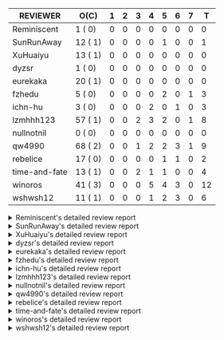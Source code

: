 |   REVIEWER    |  O(C)   | 1 | 2 | 3 | 4 | 5 | 6 | 7 | T  |
|---------------|---------|---|---|---|---|---|---|---|----|
| Reminiscent   |  1 ( 0) | 0 | 0 | 0 | 0 | 0 | 0 | 0 |  0 |
| SunRunAway    | 12 ( 1) | 0 | 0 | 0 | 0 | 1 | 0 | 0 |  1 |
| XuHuaiyu      | 13 ( 1) | 0 | 0 | 0 | 0 | 0 | 0 | 0 |  0 |
| dyzsr         |  1 ( 0) | 0 | 0 | 0 | 0 | 0 | 0 | 0 |  0 |
| eurekaka      | 20 ( 1) | 0 | 0 | 0 | 0 | 0 | 0 | 0 |  0 |
| fzhedu        |  5 ( 0) | 0 | 0 | 0 | 0 | 2 | 0 | 1 |  3 |
| ichn-hu       |  3 ( 0) | 0 | 0 | 0 | 2 | 0 | 1 | 0 |  3 |
| lzmhhh123     | 57 ( 1) | 0 | 0 | 2 | 3 | 2 | 0 | 1 |  8 |
| nullnotnil    |  0 ( 0) | 0 | 0 | 0 | 0 | 0 | 0 | 0 |  0 |
| qw4990        | 68 ( 2) | 0 | 0 | 1 | 2 | 2 | 3 | 1 |  9 |
| rebelice      | 17 ( 0) | 0 | 0 | 0 | 0 | 1 | 1 | 0 |  2 |
| time-and-fate | 13 ( 1) | 0 | 0 | 2 | 1 | 1 | 0 | 0 |  4 |
| winoros       | 41 ( 3) | 0 | 0 | 0 | 5 | 4 | 3 | 0 | 12 |
| wshwsh12      | 11 ( 1) | 0 | 0 | 0 | 1 | 2 | 3 | 0 |  6 |


<details> 
  <summary>Reminiscent's detailed review report</summary> 

## To Be Reviewed

|    REPO    |                                                              PR                                                               | C | LASTED |
|------------|-------------------------------------------------------------------------------------------------------------------------------|---|--------|
| tidb/24016 | [planner: fix index-out-of-range error when checking only_full_group_by (#23844)](https://github.com/pingcap/tidb/pull/24016) |   | 60d19h |


## Reviewed in Last 7 Days

| REPO | PR | C | D | R |
|------|----|---|---|---|


</details> 


<details> 
  <summary>SunRunAway's detailed review report</summary> 

## To Be Reviewed

|    REPO    |                                                                  PR                                                                   | C | LASTED  |
|------------|---------------------------------------------------------------------------------------------------------------------------------------|---|---------|
| tidb/19178 | [executor: Refactor probe channel](https://github.com/pingcap/tidb/pull/19178)                                                        |   | 304d17h |
| docs/5771  | [update permissions required for BACKUP and RESTORE](https://github.com/pingcap/docs/pull/5771)                                       |   | 3d8h    |
| tidb/19807 | [executor: parallel evaluation for hash aggregate distinct](https://github.com/pingcap/tidb/pull/19807)                               |   | 282d11h |
| tidb/19900 | [executor: enable inline projection for sort&topN](https://github.com/pingcap/tidb/pull/19900)                                        | Y | 277d18h |
| tidb/20140 | [expressions: Support `bin-to-uuid` and `uuid-to-bin`](https://github.com/pingcap/tidb/pull/20140)                                    |   | 264d22h |
| tidb/21207 | [planner: fix the inappropriate out-of-range range estimation rule](https://github.com/pingcap/tidb/pull/21207)                       |   | 202d19h |
| tidb/21834 | [planner: enhanced index range calculation plan](https://github.com/pingcap/tidb/pull/21834)                                          |   | 179d19h |
| tidb/21878 | [planner: do not push down lock to pointGet/bacthPointGet when selection exists](https://github.com/pingcap/tidb/pull/21878)          |   | 177d18h |
| tidb/21956 | [planner/preprocessor: disallow into-outfile clause in some place](https://github.com/pingcap/tidb/pull/21956)                        |   | 172d23h |
| tidb/22217 | [*: rewrite origin SQL with default DB for SQL bindings (#21275)](https://github.com/pingcap/tidb/pull/22217)                         |   | 158d18h |
| tidb/22379 | [[experiment] executor: allow aggregation to spill disk when running out of memory quota](https://github.com/pingcap/tidb/pull/22379) |   | 151d19h |
| tidb/25385 | [executor: global kill 32bits (local connID part)](https://github.com/pingcap/tidb/pull/25385)                                        |   | 10h     |


## Reviewed in Last 7 Days

|    REPO    |                                          PR                                           | C | D |  R  |
|------------|---------------------------------------------------------------------------------------|---|---|-----|
| tidb/25315 | [config: add example config line for sem](https://github.com/pingcap/tidb/pull/25315) |   | 5 | 10h |


</details> 


<details> 
  <summary>XuHuaiyu's detailed review report</summary> 

## To Be Reviewed

|     REPO     |                                                               PR                                                                | C | LASTED  |
|--------------|---------------------------------------------------------------------------------------------------------------------------------|---|---------|
| docs-cn/5561 | [Add sql optimization-related docs to toc](https://github.com/pingcap/docs-cn/pull/5561)                                        |   | 111d15h |
| tidb/19957   | [executor: add builtin aggregate function `json_arrayagg`](https://github.com/pingcap/tidb/pull/19957)                          | Y | 275d14h |
| docs-cn/6409 | [Change tidb_memory_usage_alarm_ratio scope to instance ](https://github.com/pingcap/docs-cn/pull/6409)                         |   | 9d16h   |
| tidb/20140   | [expressions: Support `bin-to-uuid` and `uuid-to-bin`](https://github.com/pingcap/tidb/pull/20140)                              |   | 264d22h |
| tidb/21064   | [planner, executor: fix cast not check error](https://github.com/pingcap/tidb/pull/21064)                                       |   | 210d9h  |
| tidb/21334   | [*: make rollback work on user-defined variables](https://github.com/pingcap/tidb/pull/21334)                                   |   | 199d14h |
| tidb/21401   | [expression: incompatibility with MySQL for ADDTIME()](https://github.com/pingcap/tidb/pull/21401)                              |   | 195d11h |
| tidb/21536   | [executor: add slow-log file meta cache to avoid repeat read file meta information](https://github.com/pingcap/tidb/pull/21536) |   | 188d15h |
| tidb/22696   | [expression: enable arithmetic Mod push down](https://github.com/pingcap/tidb/pull/22696)                                       |   | 130d17h |
| tidb/23497   | [expression: Let TiDB use Hyperscan to support multi-pattern-match](https://github.com/pingcap/tidb/pull/23497)                 |   | 81d22h  |
| tidb/25292   | [executor: fix panic for point get executor during stale read](https://github.com/pingcap/tidb/pull/25292)                      |   | 4d19h   |
| tidb/25360   | [planner/core: fix bug that injected proj get wrong index. (#25336)](https://github.com/pingcap/tidb/pull/25360)                |   | 2d22h   |
| tidb/25385   | [executor: global kill 32bits (local connID part)](https://github.com/pingcap/tidb/pull/25385)                                  |   | 10h     |


## Reviewed in Last 7 Days

| REPO | PR | C | D | R |
|------|----|---|---|---|


</details> 


<details> 
  <summary>dyzsr's detailed review report</summary> 

## To Be Reviewed

|    REPO    |                                                                 PR                                                                  | C | LASTED |
|------------|-------------------------------------------------------------------------------------------------------------------------------------|---|--------|
| tidb/24018 | [ranger: fix the range construction behavior when the column's type is `YEAR` (#23559)](https://github.com/pingcap/tidb/pull/24018) |   | 60d18h |


## Reviewed in Last 7 Days

| REPO | PR | C | D | R |
|------|----|---|---|---|


</details> 


<details> 
  <summary>eurekaka's detailed review report</summary> 

## To Be Reviewed

|    REPO    |                                                                PR                                                                | C | LASTED  |
|------------|----------------------------------------------------------------------------------------------------------------------------------|---|---------|
| tidb/20877 | [statistics: collect index usage information](https://github.com/pingcap/tidb/pull/20877)                                        |   | 220d17h |
| tidb/23316 | [planner: Fix rebuild range for prepared plan](https://github.com/pingcap/tidb/pull/23316)                                       |   | 90d17h  |
| tidb/23373 | [executor: fix get var expr when session var is hex literal (#23241)](https://github.com/pingcap/tidb/pull/23373)                |   | 88d19h  |
| tidb/23760 | [collation: fix tidb panic when compare string with collation](https://github.com/pingcap/tidb/pull/23760)                       |   | 74d13h  |
| tidb/24033 | [statistics: fix some unstable tests in global stats (#23502)](https://github.com/pingcap/tidb/pull/24033)                       |   | 60d9h   |
| tidb/24061 | [statistics: fix some potential panic in statistics (#23988)](https://github.com/pingcap/tidb/pull/24061)                        |   | 59d13h  |
| tidb/24079 | [planner: change descScanFactor to scanFactor when ExpectedCount is small. (#23972)](https://github.com/pingcap/tidb/pull/24079) |   | 58d19h  |
| tidb/24147 | [docs/design: add proposal for common table expression](https://github.com/pingcap/tidb/pull/24147)                              |   | 54d23h  |
| tidb/24155 | [planner, executor: fix index merge partial table scan schema (#23936)](https://github.com/pingcap/tidb/pull/24155)              |   | 54d20h  |
| tidb/24633 | [planner: fix incorrect TableDual plan built from nulleq (#24596)](https://github.com/pingcap/tidb/pull/24633)                   | Y | 31d14h  |
| tidb/24635 | [ranger: fix the case which could have duplicate ranges (#24590)](https://github.com/pingcap/tidb/pull/24635)                    |   | 31d14h  |
| tidb/24649 | [server: close the temporary session in HTTP API to avoid memory leak (#24339)](https://github.com/pingcap/tidb/pull/24649)      |   | 31d0h   |
| tidb/24650 | [server: close the temporary session in HTTP API to avoid memory leak (#24339)](https://github.com/pingcap/tidb/pull/24650)      |   | 31d0h   |
| tidb/25051 | [planner/core: support union all for mpp. (#24287)](https://github.com/pingcap/tidb/pull/25051)                                  |   | 11d20h  |
| tidb/25058 | [bindinfo,planner: report error when creating sql binding on temporary table](https://github.com/pingcap/tidb/pull/25058)        |   | 11d16h  |
| tidb/25062 | [planner: generate correct number of rows when all agg funcs are pruned (#24937)](https://github.com/pingcap/tidb/pull/25062)    |   | 11d16h  |
| tidb/25162 | [planner/core: push down topn to mpp (#24081)](https://github.com/pingcap/tidb/pull/25162)                                       |   | 9d17h   |
| tidb/25227 | [*: fix permissions of brie RESTORE to be RESTORE_ADMIN (#25039)](https://github.com/pingcap/tidb/pull/25227)                    |   | 5d23h   |
| tidb/25289 | [planner: fix wrong aggregate pruning for some cases](https://github.com/pingcap/tidb/pull/25289)                                |   | 4d20h   |
| tidb/25340 | [privilege: add restricted read only [WIP]](https://github.com/pingcap/tidb/pull/25340)                                          |   | 3d15h   |


## Reviewed in Last 7 Days

| REPO | PR | C | D | R |
|------|----|---|---|---|


</details> 


<details> 
  <summary>fzhedu's detailed review report</summary> 

## To Be Reviewed

|    REPO    |                                                          PR                                                           | C | LASTED |
|------------|-----------------------------------------------------------------------------------------------------------------------|---|--------|
| tidb/24724 | [store/copr: balance region for batch cop task (#24521)](https://github.com/pingcap/tidb/pull/24724)                  |   | 26d16h |
| tidb/25051 | [planner/core: support union all for mpp. (#24287)](https://github.com/pingcap/tidb/pull/25051)                       |   | 11d20h |
| tidb/25106 | [planner: support push down broadcast cartesian join to TiFlash (#25049)](https://github.com/pingcap/tidb/pull/25106) |   | 10d15h |
| tidb/25142 | [planner: Mpp outer join build side (#25130)](https://github.com/pingcap/tidb/pull/25142)                             |   | 9d20h  |
| tidb/25159 | [planner/core: support limit push down (#24757)](https://github.com/pingcap/tidb/pull/25159)                          |   | 9d17h  |


## Reviewed in Last 7 Days

|    REPO    |                                                         PR                                                         | C | D |  R  |
|------------|--------------------------------------------------------------------------------------------------------------------|---|---|-----|
| tidb/25286 | [planner: disable mpp_outer_join_fixed_build_side by default (#25240)](https://github.com/pingcap/tidb/pull/25286) |   | 5 | 8h  |
| tidb/25240 | [planner: disable mpp_outer_join_fixed_build_side by default](https://github.com/pingcap/tidb/pull/25240)          |   | 5 | 19h |
| tics/2109  | [Cartesian join may poc](https://github.com/pingcap/tics/pull/2109)                                                |   | 7 | 2h  |


</details> 


<details> 
  <summary>ichn-hu's detailed review report</summary> 

## To Be Reviewed

|    REPO    |                                                       PR                                                        | C | LASTED  |
|------------|-----------------------------------------------------------------------------------------------------------------|---|---------|
| tidb/20903 | [planner: fix confused and unnecessary double-projection in plans.](https://github.com/pingcap/tidb/pull/20903) |   | 219d17h |
| tidb/22631 | [executor: refine window processor](https://github.com/pingcap/tidb/pull/22631)                                 |   | 133d23h |
| tidb/25133 | [expression: push down left/right/abs to tiflash (#25018)](https://github.com/pingcap/tidb/pull/25133)          |   | 9d22h   |


## Reviewed in Last 7 Days

|    REPO    |                                                       PR                                                       | C | D |   R   |
|------------|----------------------------------------------------------------------------------------------------------------|---|---|-------|
| tidb/25334 | [executor: open childExec during execution for UnionExec (#24899)](https://github.com/pingcap/tidb/pull/25334) |   | 4 | 0h    |
| tidb/24899 | [executor: open childExec during execution for UnionExec](https://github.com/pingcap/tidb/pull/24899)          |   | 4 | 15d4h |
| tidb/25078 | [.github: update codeowners](https://github.com/pingcap/tidb/pull/25078)                                       |   | 6 | 5d2h  |


</details> 


<details> 
  <summary>lzmhhh123's detailed review report</summary> 

## To Be Reviewed

|    REPO    |                                                                                    PR                                                                                     | C | LASTED  |
|------------|---------------------------------------------------------------------------------------------------------------------------------------------------------------------------|---|---------|
| tidb/20444 | [expression: add json_merge_patch](https://github.com/pingcap/tidb/pull/20444)                                                                                            |   | 242d21h |
| tidb/20465 | [expression: add uuidShortFunction](https://github.com/pingcap/tidb/pull/20465)                                                                                           |   | 241d19h |
| tidb/20642 | [executor: modify admin executors to support partitioned table with global index](https://github.com/pingcap/tidb/pull/20642)                                             |   | 230d15h |
| tidb/20903 | [planner: fix confused and unnecessary double-projection in plans.](https://github.com/pingcap/tidb/pull/20903)                                                           |   | 219d17h |
| tidb/21018 | [planner: don't push down null sensitive join conditions (#19620)](https://github.com/pingcap/tidb/pull/21018)                                                            |   | 213d17h |
| tidb/21195 | [brie: integrate lightning to suport IMPORT statement](https://github.com/pingcap/tidb/pull/21195)                                                                        |   | 202d23h |
| tidb/21334 | [*: make rollback work on user-defined variables](https://github.com/pingcap/tidb/pull/21334)                                                                             |   | 199d14h |
| tidb/21347 | [session: make rollback work on global variables](https://github.com/pingcap/tidb/pull/21347)                                                                             |   | 198d20h |
| tidb/21487 | [*: ensure TABLE statement works](https://github.com/pingcap/tidb/pull/21487)                                                                                             |   | 192d4h  |
| tidb/21651 | [planner: allow filter condition pushing down to IndexScan for prefix index](https://github.com/pingcap/tidb/pull/21651)                                                  |   | 185d14h |
| tidb/22126 | [*: add `sys` schema, `sys.SCHEMA_UNUSED_INDEXES` view and `sys.SCHEMA_INDEX_USAGE` view](https://github.com/pingcap/tidb/pull/22126)                                     |   | 164d20h |
| tidb/22372 | [executor: fix SelectForUpdate in decorrelated subquery under pessimistic mode](https://github.com/pingcap/tidb/pull/22372)                                               |   | 152d9h  |
| tidb/22478 | [planner, executor: fix query partition table with global unique index get wrong result](https://github.com/pingcap/tidb/pull/22478)                                      |   | 143d13h |
| tidb/22631 | [executor: refine window processor](https://github.com/pingcap/tidb/pull/22631)                                                                                           |   | 133d23h |
| tidb/22699 | [brie: add error info column and history backup/restore info in sql](https://github.com/pingcap/tidb/pull/22699)                                                          |   | 130d16h |
| tidb/23149 | [core: support left join and right join for join reorder](https://github.com/pingcap/tidb/pull/23149)                                                                     |   | 99d12h  |
| tidb/23348 | [planner: show cast type in EXPLAIN in coptask (#23123)](https://github.com/pingcap/tidb/pull/23348)                                                                      |   | 89d18h  |
| tidb/23373 | [executor: fix get var expr when session var is hex literal (#23241)](https://github.com/pingcap/tidb/pull/23373)                                                         |   | 88d19h  |
| tidb/23661 | [expression: Maintain separate scalar function pushdown lists for each engine instead of unified. (#23284)](https://github.com/pingcap/tidb/pull/23661)                   |   | 75d20h  |
| tidb/23703 | [expression: fix approx_percent panic on bit column (#23687)](https://github.com/pingcap/tidb/pull/23703)                                                                 |   | 75d14h  |
| tidb/23760 | [collation: fix tidb panic when compare string with collation](https://github.com/pingcap/tidb/pull/23760)                                                                |   | 74d13h  |
| tidb/23940 | [config, ddl: allow auto inc columns in generated columns and expression indexes](https://github.com/pingcap/tidb/pull/23940)                                             |   | 64d18h  |
| tidb/23968 | [statistics: fix unstable TestDropPartitionStats test](https://github.com/pingcap/tidb/pull/23968)                                                                        |   | 62d15h  |
| tidb/23987 | [executor: Implements json_arrayagg function](https://github.com/pingcap/tidb/pull/23987)                                                                                 |   | 61d18h  |
| tidb/24016 | [planner: fix index-out-of-range error when checking only_full_group_by (#23844)](https://github.com/pingcap/tidb/pull/24016)                                             |   | 60d19h  |
| tidb/24018 | [ranger: fix the range construction behavior when the column's type is `YEAR` (#23559)](https://github.com/pingcap/tidb/pull/24018)                                       |   | 60d18h  |
| tidb/24151 | [ddl: admin show ddl jobs output confusing with multiple jobs](https://github.com/pingcap/tidb/pull/24151)                                                                |   | 54d21h  |
| tidb/24155 | [planner, executor: fix index merge partial table scan schema (#23936)](https://github.com/pingcap/tidb/pull/24155)                                                       |   | 54d20h  |
| tidb/24186 | [executor: make column default value being aware of NO_ZERO_IN_DATE (#24174)](https://github.com/pingcap/tidb/pull/24186)                                                 |   | 53d19h  |
| tidb/24211 | [*: support txn retry when auto id meets duplicate entry](https://github.com/pingcap/tidb/pull/24211)                                                                     |   | 52d13h  |
| tidb/24268 | [expression: fix cast real, decimal to time (#24120)](https://github.com/pingcap/tidb/pull/24268)                                                                         |   | 49d17h  |
| tidb/24539 | [statistics: dump FMSketch to KV only for partition table with dynamic prune mode (#24453)](https://github.com/pingcap/tidb/pull/24539)                                   |   | 33d21h  |
| tidb/24600 | [store/tikv: change backoff type for missed tiflash peer. (#24577)](https://github.com/pingcap/tidb/pull/24600)                                                           |   | 32d11h  |
| tidb/24633 | [planner: fix incorrect TableDual plan built from nulleq (#24596)](https://github.com/pingcap/tidb/pull/24633)                                                            | Y | 31d14h  |
| tidb/24641 | [ddl: converts NULL to NOT NULL for column types with NULL data reports err](https://github.com/pingcap/tidb/pull/24641)                                                  |   | 31d10h  |
| tidb/24778 | [expression: Push down group concat to TiFlash](https://github.com/pingcap/tidb/pull/24778)                                                                               |   | 24d22h  |
| tidb/24801 | [expression: support cast real/int as real (#24670)](https://github.com/pingcap/tidb/pull/24801)                                                                          |   | 24d16h  |
| tidb/24806 | [config: ignore tiflash when show config (#24770)](https://github.com/pingcap/tidb/pull/24806)                                                                            |   | 24d11h  |
| tidb/24919 | [store/helper, infoschema: fix the bug that cannot find down-peer (#24881)](https://github.com/pingcap/tidb/pull/24919)                                                   |   | 17d21h  |
| tidb/24921 | [planner: update IsCompleteModeAgg and transform function of RuleInjectProjectionBelowAgg to fix distinct agg bug](https://github.com/pingcap/tidb/pull/24921)            |   | 17d19h  |
| tidb/24938 | [executor: Error message is inconsistent with MySQL when execute insert into operationn](https://github.com/pingcap/tidb/pull/24938)                                      |   | 17d14h  |
| tidb/25011 | [executor: make the ParallelApply be safe to be called again after returning empty results (#24935)](https://github.com/pingcap/tidb/pull/25011)                          |   | 12d23h  |
| tidb/25042 | [*: remove session.GetDomain](https://github.com/pingcap/tidb/pull/25042)                                                                                                 |   | 12d0h   |
| tidb/25051 | [planner/core: support union all for mpp. (#24287)](https://github.com/pingcap/tidb/pull/25051)                                                                           |   | 11d20h  |
| tidb/25106 | [planner: support push down broadcast cartesian join to TiFlash (#25049)](https://github.com/pingcap/tidb/pull/25106)                                                     |   | 10d15h  |
| tidb/25109 | [expression: Support cast string as real push down (#25096)](https://github.com/pingcap/tidb/pull/25109)                                                                  |   | 10d14h  |
| tidb/25116 | [executor: fix ifnull bug when arg is enum/set (#25110)](https://github.com/pingcap/tidb/pull/25116)                                                                      |   | 10d11h  |
| tidb/25139 | [planner: fix a panic caused by sinking a Limit with inlined Proj into IndexLookUp when accessing a partition table (#25063)](https://github.com/pingcap/tidb/pull/25139) |   | 9d20h   |
| tidb/25141 | [expression: make escape character can be handled in like function](https://github.com/pingcap/tidb/pull/25141)                                                           |   | 9d20h   |
| tidb/25145 | [expression: Support push function year,day,datediff,datesub,castTimeAsString,concat_ws down to TiFlash. (#25097)](https://github.com/pingcap/tidb/pull/25145)            |   | 9d19h   |
| tidb/25146 | [expression: Support push function unix_timestamp, concat down to TiFlash. (#25083)](https://github.com/pingcap/tidb/pull/25146)                                          |   | 9d19h   |
| tidb/25159 | [planner/core: support limit push down (#24757)](https://github.com/pingcap/tidb/pull/25159)                                                                              |   | 9d17h   |
| tidb/25241 | [planner/core: change agg cost factor (#25210)](https://github.com/pingcap/tidb/pull/25241)                                                                               |   | 5d18h   |
| tidb/25311 | [statistics, executor: fix new collation for analyze version 2](https://github.com/pingcap/tidb/pull/25311)                                                               |   | 4d13h   |
| tidb/25345 | [planner: make sure limit outputs no more columns than its child](https://github.com/pingcap/tidb/pull/25345)                                                             |   | 3d14h   |
| tidb/25358 | [planner: Revert `tidb_allow_mpp` modification for downgrade compatibility and add warnings for enforce mpp. (#25302)](https://github.com/pingcap/tidb/pull/25358)        |   | 2d22h   |
| tidb/25379 | [*: change SHOW CONFIG to require CONFIG privilege](https://github.com/pingcap/tidb/pull/25379)                                                                           |   | 2d6h    |


## Reviewed in Last 7 Days

|    REPO    |                                                                                 PR                                                                                 | C | D |   R    |
|------------|--------------------------------------------------------------------------------------------------------------------------------------------------------------------|---|---|--------|
| tidb/25369 | [config: add config for `tidb_enforce_mpp` and remove the global scope of it.](https://github.com/pingcap/tidb/pull/25369)                                         |   | 3 | 1h     |
| tidb/25353 | [planner: Revert `tidb_allow_mpp` modification for downgrade compatibility and add warnings for enforce mpp. (#25302)](https://github.com/pingcap/tidb/pull/25353) |   | 3 | 4h     |
| tidb/25302 | [planner: Revert `tidb_allow_mpp` modification for downgrade compatibility and add warnings for enforce mpp.](https://github.com/pingcap/tidb/pull/25302)          |   | 4 | 1d16h  |
| tidb/23963 | [executor: checking chunk is full precedes filtering](https://github.com/pingcap/tidb/pull/23963)                                                                  |   | 4 | 58d19h |
| tidb/25229 | [types: optimize MyDecimal.ToFloat64](https://github.com/pingcap/tidb/pull/25229)                                                                                  |   | 4 | 2d1h   |
| tidb/25242 | [planner/core: change agg cost factor (#25210)](https://github.com/pingcap/tidb/pull/25242)                                                                        |   | 5 | 1d1h   |
| tidb/25238 | [expresssion: fix unstable time_vec_test](https://github.com/pingcap/tidb/pull/25238)                                                                              |   | 5 | 1d1h   |
| tidb/25198 | [types: fix wrong truncated val for bit type](https://github.com/pingcap/tidb/pull/25198)                                                                          |   | 7 | 2h     |


</details> 


<details> 
  <summary>nullnotnil's detailed review report</summary> 

## To Be Reviewed

| REPO | PR | C | LASTED |
|------|----|---|--------|


## Reviewed in Last 7 Days

| REPO | PR | C | D | R |
|------|----|---|---|---|


</details> 


<details> 
  <summary>qw4990's detailed review report</summary> 

## To Be Reviewed

|     REPO     |                                                                                 PR                                                                                 | C | LASTED  |
|--------------|--------------------------------------------------------------------------------------------------------------------------------------------------------------------|---|---------|
| tidb/20708   | [*: separate auto_increment ID allocator from _tidb_rowid allocator](https://github.com/pingcap/tidb/pull/20708)                                                   |   | 227d20h |
| docs-cn/5561 | [Add sql optimization-related docs to toc](https://github.com/pingcap/docs-cn/pull/5561)                                                                           |   | 111d15h |
| docs/5498    | [partitioning: Corrected partition management](https://github.com/pingcap/docs/pull/5498)                                                                          |   | 48d19h  |
| tidb/21018   | [planner: don't push down null sensitive join conditions (#19620)](https://github.com/pingcap/tidb/pull/21018)                                                     |   | 213d17h |
| tidb/21318   | [planner, expression: use the range of column types to simplify expressions](https://github.com/pingcap/tidb/pull/21318)                                           |   | 199d19h |
| tidb/21401   | [expression: incompatibility with MySQL for ADDTIME()](https://github.com/pingcap/tidb/pull/21401)                                                                 |   | 195d11h |
| tidb/21508   | [execution: fix dayofweek('0000-00-00') behavior](https://github.com/pingcap/tidb/pull/21508)                                                                      |   | 191d10h |
| tidb/21887   | [types: support %X %V %W formats for STR_TO_DATE()](https://github.com/pingcap/tidb/pull/21887)                                                                    |   | 176d11h |
| tidb/22146   | [executor: forbid SFU on view](https://github.com/pingcap/tidb/pull/22146)                                                                                         |   | 160d21h |
| tidb/22217   | [*: rewrite origin SQL with default DB for SQL bindings (#21275)](https://github.com/pingcap/tidb/pull/22217)                                                      |   | 158d18h |
| tidb/22234   | [executor, planner: ON DUPLICATE UPDATE can refer to un-project col (#14412)](https://github.com/pingcap/tidb/pull/22234)                                          |   | 158d15h |
| tidb/22261   | [time: fix parse datetime won't truncate the reluctant string (#22232)](https://github.com/pingcap/tidb/pull/22261)                                                |   | 157d19h |
| tidb/22374   | [expression: separated arithmeticIntDivideSig](https://github.com/pingcap/tidb/pull/22374)                                                                         |   | 152d0h  |
| tidb/22415   | [ddl: refactor bundle[2/2] [6/6]](https://github.com/pingcap/tidb/pull/22415)                                                                                      |   | 148d17h |
| tidb/22416   | [core: fix subQuery at projection in only_full_group](https://github.com/pingcap/tidb/pull/22416)                                                                  | Y | 148d12h |
| tidb/22541   | [expression: Support builtin function SOUNDEX](https://github.com/pingcap/tidb/pull/22541)                                                                         |   | 138d9h  |
| tidb/22862   | [brie: fix the problem that ddl restored by BR via SQL is not replicated to downstream](https://github.com/pingcap/tidb/pull/22862)                                |   | 111d23h |
| tidb/23295   | [util, types: don't let SPM be affected by charset (#23161)](https://github.com/pingcap/tidb/pull/23295)                                                           |   | 93d11h  |
| tidb/23316   | [planner: Fix rebuild range for prepared plan](https://github.com/pingcap/tidb/pull/23316)                                                                         |   | 90d17h  |
| tidb/23373   | [executor: fix get var expr when session var is hex literal (#23241)](https://github.com/pingcap/tidb/pull/23373)                                                  |   | 88d19h  |
| tidb/23398   | [expression: fix refine compare constant (#23339)](https://github.com/pingcap/tidb/pull/23398)                                                                     |   | 87d17h  |
| tidb/23590   | [planner, table: optimize the list partition pruner for range query](https://github.com/pingcap/tidb/pull/23590)                                                   |   | 79d16h  |
| tidb/23661   | [expression: Maintain separate scalar function pushdown lists for each engine instead of unified. (#23284)](https://github.com/pingcap/tidb/pull/23661)            |   | 75d20h  |
| tidb/23730   | [distsql/*: typo fix for `dispatches`](https://github.com/pingcap/tidb/pull/23730)                                                                                 |   | 74d18h  |
| tidb/23796   | [tests: make TestIndexLookupMergeJoinHang and TestIssue18068 stable (#23741)](https://github.com/pingcap/tidb/pull/23796)                                          |   | 73d20h  |
| tidb/23963   | [executor: checking chunk is full precedes filtering](https://github.com/pingcap/tidb/pull/23963)                                                                  |   | 62d17h  |
| tidb/23987   | [executor: Implements json_arrayagg function](https://github.com/pingcap/tidb/pull/23987)                                                                          |   | 61d18h  |
| tidb/24018   | [ranger: fix the range construction behavior when the column's type is `YEAR` (#23559)](https://github.com/pingcap/tidb/pull/24018)                                |   | 60d18h  |
| tidb/24241   | [planner/core: remove random test to reduce CI time (#24207)](https://github.com/pingcap/tidb/pull/24241)                                                          |   | 51d15h  |
| tidb/24267   | [expression: fix wrong flen infer for bit constant (#23867)](https://github.com/pingcap/tidb/pull/24267)                                                           |   | 49d18h  |
| tidb/24354   | [expression: fix wrong type infer for agg function when type is null (#24290)](https://github.com/pingcap/tidb/pull/24354)                                         |   | 46d16h  |
| tidb/24374   | [planner: filter conflict read_from_storage hints (#24313)](https://github.com/pingcap/tidb/pull/24374)                                                            |   | 45d19h  |
| tidb/24382   | [statistics: trigger auto-analyze based on histogram row count](https://github.com/pingcap/tidb/pull/24382)                                                        |   | 45d16h  |
| tidb/24432   | [store/copr: invalidate stale regions for Mpp query. (#24410)](https://github.com/pingcap/tidb/pull/24432)                                                         |   | 38d16h  |
| tidb/24539   | [statistics: dump FMSketch to KV only for partition table with dynamic prune mode (#24453)](https://github.com/pingcap/tidb/pull/24539)                            |   | 33d21h  |
| tidb/24575   | [*: introduce snapshot into analyze](https://github.com/pingcap/tidb/pull/24575)                                                                                   |   | 32d18h  |
| tidb/24633   | [planner: fix incorrect TableDual plan built from nulleq (#24596)](https://github.com/pingcap/tidb/pull/24633)                                                     | Y | 31d14h  |
| tidb/24635   | [ranger: fix the case which could have duplicate ranges (#24590)](https://github.com/pingcap/tidb/pull/24635)                                                      |   | 31d14h  |
| tidb/24663   | [planner: include schema name when checking duplicate table aliases](https://github.com/pingcap/tidb/pull/24663)                                                   |   | 30d17h  |
| tidb/24691   | [executor: optimize warning information when query table information_schema.cluster_config](https://github.com/pingcap/tidb/pull/24691)                            |   | 27d15h  |
| tidb/24711   | [expression: add builtin function ``json_merge_patch``](https://github.com/pingcap/tidb/pull/24711)                                                                |   | 26d20h  |
| tidb/24772   | [executor: fix wrong enum key in point get (#24618)](https://github.com/pingcap/tidb/pull/24772)                                                                   |   | 25d7h   |
| tidb/24793   | [planner: avoid unnecessary cartesian product for IN expressions on multi-columns](https://github.com/pingcap/tidb/pull/24793)                                     |   | 24d18h  |
| tidb/24802   | [executor: add table name in log (#24666)](https://github.com/pingcap/tidb/pull/24802)                                                                             |   | 24d15h  |
| tidb/24848   | [expression: Support cast decimal as real push down to TiFlash](https://github.com/pingcap/tidb/pull/24848)                                                        |   | 21d11h  |
| tidb/24915   | [expresssion: determine the field type of control function with enum type (#24830)](https://github.com/pingcap/tidb/pull/24915)                                    |   | 17d22h  |
| tidb/24994   | [planner: don't extract hash keys from index join's OtherConds if inl_merge_join hint exists](https://github.com/pingcap/tidb/pull/24994)                          |   | 13d17h  |
| tidb/25051   | [planner/core: support union all for mpp. (#24287)](https://github.com/pingcap/tidb/pull/25051)                                                                    |   | 11d20h  |
| tidb/25062   | [planner: generate correct number of rows when all agg funcs are pruned (#24937)](https://github.com/pingcap/tidb/pull/25062)                                      |   | 11d16h  |
| tidb/25080   | [*: infoschema compatibility with prepare](https://github.com/pingcap/tidb/pull/25080)                                                                             |   | 10d21h  |
| tidb/25105   | [telemetry: Add SQL statistics bucket into telemetry data](https://github.com/pingcap/tidb/pull/25105)                                                             |   | 10d15h  |
| tidb/25113   | [*: refine some error messages (#24767)](https://github.com/pingcap/tidb/pull/25113)                                                                               |   | 10d13h  |
| tidb/25116   | [executor: fix ifnull bug when arg is enum/set (#25110)](https://github.com/pingcap/tidb/pull/25116)                                                               |   | 10d11h  |
| tidb/25145   | [expression: Support push function year,day,datediff,datesub,castTimeAsString,concat_ws down to TiFlash. (#25097)](https://github.com/pingcap/tidb/pull/25145)     |   | 9d19h   |
| tidb/25148   | [expression: support `str_to_date` push to TiFlash (#25095)](https://github.com/pingcap/tidb/pull/25148)                                                           |   | 9d19h   |
| tidb/25159   | [planner/core: support limit push down (#24757)](https://github.com/pingcap/tidb/pull/25159)                                                                       |   | 9d17h   |
| tidb/25178   | [expression: Support Sqrt, Ceil, Floor and CastIntAsReal push down to TiFlash (#25085)](https://github.com/pingcap/tidb/pull/25178)                                |   | 9d11h   |
| tidb/25226   | [planner: fix bug when agg func is used in view definiton](https://github.com/pingcap/tidb/pull/25226)                                                             |   | 6d11h   |
| tidb/25227   | [*: fix permissions of brie RESTORE to be RESTORE_ADMIN (#25039)](https://github.com/pingcap/tidb/pull/25227)                                                      |   | 5d23h   |
| tidb/25241   | [planner/core: change agg cost factor (#25210)](https://github.com/pingcap/tidb/pull/25241)                                                                        |   | 5d18h   |
| tidb/25259   | [planner/core: remove the union branch with dual table. (#25218)](https://github.com/pingcap/tidb/pull/25259)                                                      |   | 5d14h   |
| tidb/25294   | [planner: check filter condition in func convertToPartialTableScan](https://github.com/pingcap/tidb/pull/25294)                                                    |   | 4d19h   |
| tidb/25327   | [metrics: Add err label for TiFlashQueryTotalCounter (#25317)](https://github.com/pingcap/tidb/pull/25327)                                                         |   | 3d20h   |
| tidb/25347   | [executor: Fix losing the auth string on changing SSL/TLS requirements (#25268)](https://github.com/pingcap/tidb/pull/25347)                                       |   | 3d11h   |
| tidb/25348   | [executor: Fix losing the auth string on changing SSL/TLS requirements (#25268)](https://github.com/pingcap/tidb/pull/25348)                                       |   | 3d11h   |
| tidb/25358   | [planner: Revert `tidb_allow_mpp` modification for downgrade compatibility and add warnings for enforce mpp. (#25302)](https://github.com/pingcap/tidb/pull/25358) |   | 2d22h   |
| tidb/25360   | [planner/core: fix bug that injected proj get wrong index. (#25336)](https://github.com/pingcap/tidb/pull/25360)                                                   |   | 2d22h   |
| tidb/25389   | [expression: Improve the performance of `str_to_date`](https://github.com/pingcap/tidb/pull/25389)                                                                 |   | 6h      |


## Reviewed in Last 7 Days

|    REPO    |                                                                   PR                                                                    | C | D |    R    |
|------------|-----------------------------------------------------------------------------------------------------------------------------------------|---|---|---------|
| tidb/25361 | [planner/core: fix bug that injected proj get wrong index. (#25336)](https://github.com/pingcap/tidb/pull/25361)                        |   | 3 | 1h      |
| tidb/25267 | [planner: fix the panic that the index's range length may exceed its original column count](https://github.com/pingcap/tidb/pull/25267) |   | 4 | 1d23h   |
| tidb/25336 | [planner/core: fix bug that injected proj get wrong index.](https://github.com/pingcap/tidb/pull/25336)                                 |   | 4 | 7h      |
| tidb/25260 | [planner/core: remove the union branch with dual table. (#25218)](https://github.com/pingcap/tidb/pull/25260)                           |   | 5 | 23h     |
| tidb/21148 | [planner,executor: fix 'select ...(join on partition table) for update' panic](https://github.com/pingcap/tidb/pull/21148)              |   | 5 | 201d20h |
| tidb/25218 | [planner/core: remove the union branch with dual table.](https://github.com/pingcap/tidb/pull/25218)                                    |   | 6 | 1d0h    |
| tidb/25210 | [planner/core: change agg cost factor](https://github.com/pingcap/tidb/pull/25210)                                                      |   | 6 | 22h     |
| tidb/25228 | [ddl: tidb panic while query hash partition table with is null condition (#23849)](https://github.com/pingcap/tidb/pull/25228)          |   | 6 | 0h      |
| tidb/23849 | [ddl: tidb panic while query hash partition table with is null condition](https://github.com/pingcap/tidb/pull/23849)                   |   | 7 | 62d23h  |


</details> 


<details> 
  <summary>rebelice's detailed review report</summary> 

## To Be Reviewed

|     REPO     |                                                                                    PR                                                                                     | C | LASTED |
|--------------|---------------------------------------------------------------------------------------------------------------------------------------------------------------------------|---|--------|
| docs/5185    | [sql-statements, information-schema: add `END_TIME` field for table `ANALYZE_STATUS`](https://github.com/pingcap/docs/pull/5185)                                          |   | 73d18h |
| docs-cn/5916 | [sql-statements, information-schema: add `END_TIME` field for table `ANALYZE_STATUS`](https://github.com/pingcap/docs-cn/pull/5916)                                       |   | 73d17h |
| tidb/23836   | [parser, core: Implement force_index hint in parser and TiDB](https://github.com/pingcap/tidb/pull/23836)                                                                 |   | 72d18h |
| tidb/24033   | [statistics: fix some unstable tests in global stats (#23502)](https://github.com/pingcap/tidb/pull/24033)                                                                |   | 60d9h  |
| tidb/24306   | [util/ranger: fix func name typo](https://github.com/pingcap/tidb/pull/24306)                                                                                             |   | 47d22h |
| tidb/24374   | [planner: filter conflict read_from_storage hints (#24313)](https://github.com/pingcap/tidb/pull/24374)                                                                   |   | 45d19h |
| tidb/24649   | [server: close the temporary session in HTTP API to avoid memory leak (#24339)](https://github.com/pingcap/tidb/pull/24649)                                               |   | 31d0h  |
| tidb/24650   | [server: close the temporary session in HTTP API to avoid memory leak (#24339)](https://github.com/pingcap/tidb/pull/24650)                                               |   | 31d0h  |
| tidb/24669   | [planner: fix "order by + num " can use a column not in select fields](https://github.com/pingcap/tidb/pull/24669)                                                        |   | 30d16h |
| tidb/24801   | [expression: support cast real/int as real (#24670)](https://github.com/pingcap/tidb/pull/24801)                                                                          |   | 24d16h |
| tidb/25106   | [planner: support push down broadcast cartesian join to TiFlash (#25049)](https://github.com/pingcap/tidb/pull/25106)                                                     |   | 10d15h |
| tidb/25139   | [planner: fix a panic caused by sinking a Limit with inlined Proj into IndexLookUp when accessing a partition table (#25063)](https://github.com/pingcap/tidb/pull/25139) |   | 9d20h  |
| tidb/25162   | [planner/core: push down topn to mpp (#24081)](https://github.com/pingcap/tidb/pull/25162)                                                                                |   | 9d17h  |
| tidb/25214   | [planner: don't push down topn to nil table plan side](https://github.com/pingcap/tidb/pull/25214)                                                                        |   | 6d16h  |
| tidb/25267   | [planner: fix the panic that the index's range length may exceed its original column count](https://github.com/pingcap/tidb/pull/25267)                                   |   | 5d10h  |
| tidb/25339   | [planner: disable partition table dynamic mode by default](https://github.com/pingcap/tidb/pull/25339)                                                                    |   | 3d16h  |
| tidb/25388   | [statistics: fix row count when not fully loading ver2 stats](https://github.com/pingcap/tidb/pull/25388)                                                                 |   | 8h     |


## Reviewed in Last 7 Days

|    REPO    |                                                                               PR                                                                               | C | D |  R  |
|------------|----------------------------------------------------------------------------------------------------------------------------------------------------------------|---|---|-----|
| tidb/25262 | [planner: solve an incompatible issue about dynamic-mode and TiFlash and enable dynamic mode by default  (#25255)](https://github.com/pingcap/tidb/pull/25262) |   | 5 | 17h |
| tidb/25255 | [planner: solve an incompatible issue about dynamic-mode and TiFlash and enable dynamic mode by default ](https://github.com/pingcap/tidb/pull/25255)          |   | 6 | 2h  |


</details> 


<details> 
  <summary>time-and-fate's detailed review report</summary> 

## To Be Reviewed

|    REPO    |                                                                    PR                                                                     | C | LASTED  |
|------------|-------------------------------------------------------------------------------------------------------------------------------------------|---|---------|
| tidb/20877 | [statistics: collect index usage information](https://github.com/pingcap/tidb/pull/20877)                                                 |   | 220d17h |
| tidb/22416 | [core: fix subQuery at projection in only_full_group](https://github.com/pingcap/tidb/pull/22416)                                         | Y | 148d12h |
| tidb/24155 | [planner, executor: fix index merge partial table scan schema (#23936)](https://github.com/pingcap/tidb/pull/24155)                       |   | 54d20h  |
| tidb/24374 | [planner: filter conflict read_from_storage hints (#24313)](https://github.com/pingcap/tidb/pull/24374)                                   |   | 45d19h  |
| tidb/24382 | [statistics: trigger auto-analyze based on histogram row count](https://github.com/pingcap/tidb/pull/24382)                               |   | 45d16h  |
| tidb/24539 | [statistics: dump FMSketch to KV only for partition table with dynamic prune mode (#24453)](https://github.com/pingcap/tidb/pull/24539)   |   | 33d21h  |
| tidb/24556 | [planner: add MergeAdjacentWindow rule for cascades](https://github.com/pingcap/tidb/pull/24556)                                          |   | 33d11h  |
| tidb/24575 | [*: introduce snapshot into analyze](https://github.com/pingcap/tidb/pull/24575)                                                          |   | 32d18h  |
| tidb/24994 | [planner: don't extract hash keys from index join's OtherConds if inl_merge_join hint exists](https://github.com/pingcap/tidb/pull/24994) |   | 13d17h  |
| tidb/25062 | [planner: generate correct number of rows when all agg funcs are pruned (#24937)](https://github.com/pingcap/tidb/pull/25062)             |   | 11d16h  |
| tidb/25094 | [*: resolve select fields properly for coalesced columns of natural join](https://github.com/pingcap/tidb/pull/25094)                     |   | 10d18h  |
| tidb/25142 | [planner: Mpp outer join build side (#25130)](https://github.com/pingcap/tidb/pull/25142)                                                 |   | 9d20h   |
| tidb/25159 | [planner/core: support limit push down (#24757)](https://github.com/pingcap/tidb/pull/25159)                                              |   | 9d17h   |


## Reviewed in Last 7 Days

|     REPO     |                                                                   PR                                                                    | C | D |   R   |
|--------------|-----------------------------------------------------------------------------------------------------------------------------------------|---|---|-------|
| tidb/25361   | [planner/core: fix bug that injected proj get wrong index. (#25336)](https://github.com/pingcap/tidb/pull/25361)                        |   | 3 | 2h    |
| tidb/25227   | [*: fix permissions of brie RESTORE to be RESTORE_ADMIN (#25039)](https://github.com/pingcap/tidb/pull/25227)                           |   | 3 | 3d3h  |
| docs-cn/6410 | [optimizer: modify docs for analyze behavior](https://github.com/pingcap/docs-cn/pull/6410)                                             |   | 4 | 3d20h |
| tidb/25267   | [planner: fix the panic that the index's range length may exceed its original column count](https://github.com/pingcap/tidb/pull/25267) |   | 5 | 15h   |


</details> 


<details> 
  <summary>winoros's detailed review report</summary> 

## To Be Reviewed

|     REPO     |                                                                                    PR                                                                                     | C | LASTED  |
|--------------|---------------------------------------------------------------------------------------------------------------------------------------------------------------------------|---|---------|
| tidb/19957   | [executor: add builtin aggregate function `json_arrayagg`](https://github.com/pingcap/tidb/pull/19957)                                                                    | Y | 275d14h |
| docs-cn/5916 | [sql-statements, information-schema: add `END_TIME` field for table `ANALYZE_STATUS`](https://github.com/pingcap/docs-cn/pull/5916)                                       |   | 73d17h  |
| tidb/20877   | [statistics: collect index usage information](https://github.com/pingcap/tidb/pull/20877)                                                                                 |   | 220d17h |
| tidb/20903   | [planner: fix confused and unnecessary double-projection in plans.](https://github.com/pingcap/tidb/pull/20903)                                                           |   | 219d17h |
| tidb/21018   | [planner: don't push down null sensitive join conditions (#19620)](https://github.com/pingcap/tidb/pull/21018)                                                            |   | 213d17h |
| tidb/21207   | [planner: fix the inappropriate out-of-range range estimation rule](https://github.com/pingcap/tidb/pull/21207)                                                           |   | 202d19h |
| tidb/21487   | [*: ensure TABLE statement works](https://github.com/pingcap/tidb/pull/21487)                                                                                             |   | 192d4h  |
| tidb/22181   | [planner, expression: fix error when using IN combined with subquery (#22080)](https://github.com/pingcap/tidb/pull/22181)                                                |   | 159d18h |
| tidb/22416   | [core: fix subQuery at projection in only_full_group](https://github.com/pingcap/tidb/pull/22416)                                                                         | Y | 148d12h |
| tidb/22504   | [*:Fix the fetchHotRegion bug that the count always zero](https://github.com/pingcap/tidb/pull/22504)                                                                     |   | 140d19h |
| tidb/23348   | [planner: show cast type in EXPLAIN in coptask (#23123)](https://github.com/pingcap/tidb/pull/23348)                                                                      |   | 89d18h  |
| tidb/23373   | [executor: fix get var expr when session var is hex literal (#23241)](https://github.com/pingcap/tidb/pull/23373)                                                         |   | 88d19h  |
| tidb/24018   | [ranger: fix the range construction behavior when the column's type is `YEAR` (#23559)](https://github.com/pingcap/tidb/pull/24018)                                       |   | 60d18h  |
| tidb/24061   | [statistics: fix some potential panic in statistics (#23988)](https://github.com/pingcap/tidb/pull/24061)                                                                 |   | 59d13h  |
| tidb/24079   | [planner: change descScanFactor to scanFactor when ExpectedCount is small. (#23972)](https://github.com/pingcap/tidb/pull/24079)                                          |   | 58d19h  |
| tidb/24138   | [planner: Add Equivalence Rules to Transform BinaryOptSubquery to ExistsSubquery](https://github.com/pingcap/tidb/pull/24138)                                             |   | 55d12h  |
| tidb/24241   | [planner/core: remove random test to reduce CI time (#24207)](https://github.com/pingcap/tidb/pull/24241)                                                                 |   | 51d15h  |
| tidb/24382   | [statistics: trigger auto-analyze based on histogram row count](https://github.com/pingcap/tidb/pull/24382)                                                               |   | 45d16h  |
| tidb/24499   | [store/tikv: fix misuse of PD client's GetStore (#23695)](https://github.com/pingcap/tidb/pull/24499)                                                                     |   | 36d13h  |
| tidb/24500   | [store/tikv: fix misuse of PD client's GetStore (#23695)](https://github.com/pingcap/tidb/pull/24500)                                                                     |   | 36d13h  |
| tidb/24539   | [statistics: dump FMSketch to KV only for partition table with dynamic prune mode (#24453)](https://github.com/pingcap/tidb/pull/24539)                                   |   | 33d21h  |
| tidb/24556   | [planner: add MergeAdjacentWindow rule for cascades](https://github.com/pingcap/tidb/pull/24556)                                                                          |   | 33d11h  |
| tidb/24600   | [store/tikv: change backoff type for missed tiflash peer. (#24577)](https://github.com/pingcap/tidb/pull/24600)                                                           |   | 32d11h  |
| tidb/24633   | [planner: fix incorrect TableDual plan built from nulleq (#24596)](https://github.com/pingcap/tidb/pull/24633)                                                            | Y | 31d14h  |
| tidb/24635   | [ranger: fix the case which could have duplicate ranges (#24590)](https://github.com/pingcap/tidb/pull/24635)                                                             |   | 31d14h  |
| tidb/24663   | [planner: include schema name when checking duplicate table aliases](https://github.com/pingcap/tidb/pull/24663)                                                          |   | 30d17h  |
| tidb/24828   | [planner: fix index join on unmatched collation suffix columns paniced](https://github.com/pingcap/tidb/pull/24828)                                                       |   | 23d17h  |
| tidb/24918   | [store/helper, infoschema: fix the bug that cannot find down-peer (#24881)](https://github.com/pingcap/tidb/pull/24918)                                                   |   | 17d21h  |
| tidb/24919   | [store/helper, infoschema: fix the bug that cannot find down-peer (#24881)](https://github.com/pingcap/tidb/pull/24919)                                                   |   | 17d21h  |
| tidb/24994   | [planner: don't extract hash keys from index join's OtherConds if inl_merge_join hint exists](https://github.com/pingcap/tidb/pull/24994)                                 |   | 13d17h  |
| tidb/25062   | [planner: generate correct number of rows when all agg funcs are pruned (#24937)](https://github.com/pingcap/tidb/pull/25062)                                             |   | 11d16h  |
| tidb/25094   | [*: resolve select fields properly for coalesced columns of natural join](https://github.com/pingcap/tidb/pull/25094)                                                     |   | 10d18h  |
| tidb/25116   | [executor: fix ifnull bug when arg is enum/set (#25110)](https://github.com/pingcap/tidb/pull/25116)                                                                      |   | 10d11h  |
| tidb/25139   | [planner: fix a panic caused by sinking a Limit with inlined Proj into IndexLookUp when accessing a partition table (#25063)](https://github.com/pingcap/tidb/pull/25139) |   | 9d20h   |
| tidb/25141   | [expression: make escape character can be handled in like function](https://github.com/pingcap/tidb/pull/25141)                                                           |   | 9d20h   |
| tidb/25162   | [planner/core: push down topn to mpp (#24081)](https://github.com/pingcap/tidb/pull/25162)                                                                                |   | 9d17h   |
| tidb/25241   | [planner/core: change agg cost factor (#25210)](https://github.com/pingcap/tidb/pull/25241)                                                                               |   | 5d18h   |
| tidb/25259   | [planner/core: remove the union branch with dual table. (#25218)](https://github.com/pingcap/tidb/pull/25259)                                                             |   | 5d14h   |
| tidb/25289   | [planner: fix wrong aggregate pruning for some cases](https://github.com/pingcap/tidb/pull/25289)                                                                         |   | 4d20h   |
| tidb/25360   | [planner/core: fix bug that injected proj get wrong index. (#25336)](https://github.com/pingcap/tidb/pull/25360)                                                          |   | 2d22h   |
| tidb/25388   | [statistics: fix row count when not fully loading ver2 stats](https://github.com/pingcap/tidb/pull/25388)                                                                 |   | 8h      |


## Reviewed in Last 7 Days

|     REPO      |                                                      PR                                                       | C | D |  R   |
|---------------|---------------------------------------------------------------------------------------------------------------|---|---|------|
| tidb/25226    | [planner: fix bug when agg func is used in view definiton](https://github.com/pingcap/tidb/pull/25226)        |   | 4 | 3d2h |
| tidb/25338    | [planner: check the collations when building union plan](https://github.com/pingcap/tidb/pull/25338)          |   | 4 | 8h   |
| tidb/25345    | [planner: make sure limit outputs no more columns than its child](https://github.com/pingcap/tidb/pull/25345) |   | 4 | 5h   |
| tidb/25336    | [planner/core: fix bug that injected proj get wrong index.](https://github.com/pingcap/tidb/pull/25336)       |   | 4 | 9h   |
| tidb/25311    | [statistics, executor: fix new collation for analyze version 2](https://github.com/pingcap/tidb/pull/25311)   |   | 4 | 1d3h |
| parser/1245   | [*: fix cte restore for binding (#1244)](https://github.com/pingcap/parser/pull/1245)                         |   | 5 | 0h   |
| tidb/25260    | [planner/core: remove the union branch with dual table. (#25218)](https://github.com/pingcap/tidb/pull/25260) |   | 5 | 23h  |
| parser/1244   | [*: fix cte restore for binding](https://github.com/pingcap/parser/pull/1244)                                 |   | 5 | 1h   |
| tidb/25242    | [planner/core: change agg cost factor (#25210)](https://github.com/pingcap/tidb/pull/25242)                   |   | 5 | 1d1h |
| tidb/25218    | [planner/core: remove the union branch with dual table.](https://github.com/pingcap/tidb/pull/25218)          |   | 6 | 20h  |
| tidb/25210    | [planner/core: change agg cost factor](https://github.com/pingcap/tidb/pull/25210)                            |   | 6 | 22h  |
| community/466 | [sig-planner: nominate zhuo-zhi to a sig-planner reviewer](https://github.com/pingcap/community/pull/466)     |   | 6 | 3h   |


</details> 


<details> 
  <summary>wshwsh12's detailed review report</summary> 

## To Be Reviewed

|    REPO    |                                                                 PR                                                                  | C | LASTED  |
|------------|-------------------------------------------------------------------------------------------------------------------------------------|---|---------|
| tidb/19807 | [executor: parallel evaluation for hash aggregate distinct](https://github.com/pingcap/tidb/pull/19807)                             |   | 282d11h |
| tidb/19957 | [executor: add builtin aggregate function `json_arrayagg`](https://github.com/pingcap/tidb/pull/19957)                              | Y | 275d14h |
| tidb/21487 | [*: ensure TABLE statement works](https://github.com/pingcap/tidb/pull/21487)                                                       |   | 192d4h  |
| tidb/21887 | [types: support %X %V %W formats for STR_TO_DATE()](https://github.com/pingcap/tidb/pull/21887)                                     |   | 176d11h |
| tidb/23760 | [collation: fix tidb panic when compare string with collation](https://github.com/pingcap/tidb/pull/23760)                          |   | 74d13h  |
| tidb/24018 | [ranger: fix the range construction behavior when the column's type is `YEAR` (#23559)](https://github.com/pingcap/tidb/pull/24018) |   | 60d18h  |
| tidb/24050 | [expression: fix get var panic when types not match](https://github.com/pingcap/tidb/pull/24050)                                    |   | 59d17h  |
| tidb/25087 | [table: improve error message for incorrect utf8 value](https://github.com/pingcap/tidb/pull/25087)                                 |   | 10d19h  |
| tidb/25346 | [executor: snapshot for (batch) point get not working correctly](https://github.com/pingcap/tidb/pull/25346)                        |   | 3d13h   |
| tidb/25357 | [executor: Fix tablesample return error when --split-table=false. (#25257)](https://github.com/pingcap/tidb/pull/25357)             |   | 2d22h   |
| tidb/25386 | [expression: Improve the compatibility of `str_to_date`](https://github.com/pingcap/tidb/pull/25386)                                |   | 10h     |


## Reviewed in Last 7 Days

|     REPO     |                                                             PR                                                             | C | D |   R   |
|--------------|----------------------------------------------------------------------------------------------------------------------------|---|---|-------|
| tidb/25334   | [executor: open childExec during execution for UnionExec (#24899)](https://github.com/pingcap/tidb/pull/25334)             |   | 4 | 0h    |
| tidb/24354   | [expression: fix wrong type infer for agg function when type is null (#24290)](https://github.com/pingcap/tidb/pull/24354) |   | 5 | 42d3h |
| tidb/25279   | [executor: fix bug when use limit in CTE (#25261)](https://github.com/pingcap/tidb/pull/25279)                             |   | 5 | 1h    |
| docs/5739    | [releases: add tidb 5.0.2 release notes](https://github.com/pingcap/docs/pull/5739)                                        |   | 6 | 7d15h |
| docs-cn/6385 | [releases: add tidb 5.0.2 release notes](https://github.com/pingcap/docs-cn/pull/6385)                                     |   | 6 | 7d14h |
| tidb/25261   | [executor: fix bug when use limit in CTE](https://github.com/pingcap/tidb/pull/25261)                                      |   | 6 | 14h   |


</details> 

